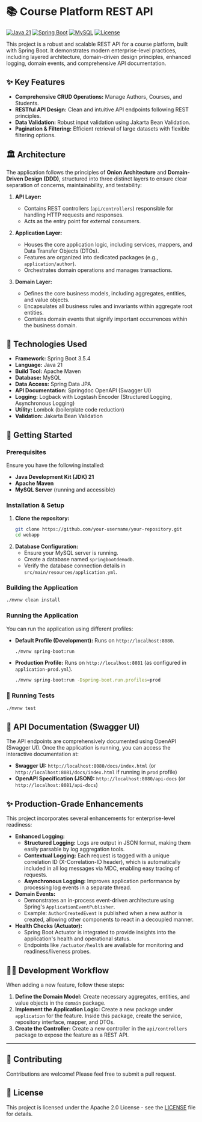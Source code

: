 # 📚 Course Platform REST API

[![Java 21](https://img.shields.io/badge/Java-21-blue.svg)](https://www.oracle.com/java/technologies/javase/21/)
[![Spring Boot](https://img.shields.io/badge/Spring_Boot-3.5.4-green.svg)](https://spring.io/projects/spring-boot)
[![MySQL](https://img.shields.io/badge/Database-MySQL-orange.svg)](https://www.mysql.com/)
[![License](https://img.shields.io/badge/License-Apache_2.0-blue.svg)](https://www.apache.org/licenses/LICENSE-2.0.html)

This project is a robust and scalable REST API for a course platform, built with Spring Boot. It demonstrates modern enterprise-level practices, including layered architecture, domain-driven design principles, enhanced logging, domain events, and comprehensive API documentation.

## ✨ Key Features

*   **Comprehensive CRUD Operations:** Manage Authors, Courses, and Students.
*   **RESTful API Design:** Clean and intuitive API endpoints following REST principles.
*   **Data Validation:** Robust input validation using Jakarta Bean Validation.
*   **Pagination & Filtering:** Efficient retrieval of large datasets with flexible filtering options.

## 🏛️ Architecture

The application follows the principles of **Onion Architecture** and **Domain-Driven Design (DDD)**, structured into three distinct layers to ensure clear separation of concerns, maintainability, and testability:

1.  **API Layer:**
    *   Contains REST controllers (`api/controllers`) responsible for handling HTTP requests and responses.
    *   Acts as the entry point for external consumers.

2.  **Application Layer:**
    *   Houses the core application logic, including services, mappers, and Data Transfer Objects (DTOs).
    *   Features are organized into dedicated packages (e.g., `application/author`).
    *   Orchestrates domain operations and manages transactions.

3.  **Domain Layer:**
    *   Defines the core business models, including aggregates, entities, and value objects.
    *   Encapsulates all business rules and invariants within aggregate root entities.
    *   Contains domain events that signify important occurrences within the business domain.

## 🚀 Technologies Used

*   **Framework:** Spring Boot 3.5.4
*   **Language:** Java 21
*   **Build Tool:** Apache Maven
*   **Database:** MySQL
*   **Data Access:** Spring Data JPA
*   **API Documentation:** Springdoc OpenAPI (Swagger UI)
*   **Logging:** Logback with Logstash Encoder (Structured Logging, Asynchronous Logging)
*   **Utility:** Lombok (boilerplate code reduction)
*   **Validation:** Jakarta Bean Validation

## 🏁 Getting Started

### Prerequisites

Ensure you have the following installed:

*   **Java Development Kit (JDK) 21**
*   **Apache Maven**
*   **MySQL Server** (running and accessible)

### Installation & Setup

1.  **Clone the repository:**
    ```bash
    git clone https://github.com/your-username/your-repository.git
    cd webapp
    ```
2.  **Database Configuration:**
    *   Ensure your MySQL server is running.
    *   Create a database named `springbootdemodb`.
    *   Verify the database connection details in `src/main/resources/application.yml`.

### Building the Application

```bash
./mvnw clean install
```

### Running the Application

You can run the application using different profiles:

*   **Default Profile (Development):** Runs on `http://localhost:8080`.
    ```bash
    ./mvnw spring-boot:run
    ```
*   **Production Profile:** Runs on `http://localhost:8081` (as configured in `application-prod.yml`).
    ```bash
    ./mvnw spring-boot:run -Dspring-boot.run.profiles=prod
    ```

### 🧪 Running Tests

```bash
./mvnw test
```

## 📖 API Documentation (Swagger UI)

The API endpoints are comprehensively documented using OpenAPI (Swagger UI). Once the application is running, you can access the interactive documentation at:

*   **Swagger UI:** `http://localhost:8080/docs/index.html` (or `http://localhost:8081/docs/index.html` if running in `prod` profile)
*   **OpenAPI Specification (JSON):** `http://localhost:8080/api-docs` (or `http://localhost:8081/api-docs`)

## ✨ Production-Grade Enhancements

This project incorporates several enhancements for enterprise-level readiness:

*   **Enhanced Logging:**
    *   **Structured Logging:** Logs are output in JSON format, making them easily parsable by log aggregation tools.
    *   **Contextual Logging:** Each request is tagged with a unique correlation ID (X-Correlation-ID header), which is automatically included in all log messages via MDC, enabling easy tracing of requests.
    *   **Asynchronous Logging:** Improves application performance by processing log events in a separate thread.
*   **Domain Events:**
    *   Demonstrates an in-process event-driven architecture using Spring's `ApplicationEventPublisher`.
    *   Example: `AuthorCreatedEvent` is published when a new author is created, allowing other components to react in a decoupled manner.
*   **Health Checks (Actuator):**
    *   Spring Boot Actuator is integrated to provide insights into the application's health and operational status.
    *   Endpoints like `/actuator/health` are available for monitoring and readiness/liveness probes.

## 👨‍💻 Development Workflow

When adding a new feature, follow these steps:

1.  **Define the Domain Model:** Create necessary aggregates, entities, and value objects in the `domain` package.
2.  **Implement the Application Logic:** Create a new package under `application` for the feature. Inside this package, create the service, repository interface, mapper, and DTOs.
3.  **Create the Controller:** Create a new controller in the `api/controllers` package to expose the feature as a REST API.

---

## 🤝 Contributing

Contributions are welcome! Please feel free to submit a pull request.

## 📄 License

This project is licensed under the Apache 2.0 License - see the [LICENSE](LICENSE) file for details.